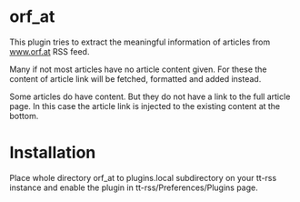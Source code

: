 # orf_at

This plugin tries to extract the meaningful information of articles from www.orf.at RSS feed.

Many if not most articles have no article content given. For these the content of article link will be fetched, formatted and added instead.

Some articles do have content. But they do not have a link to the full article page. In this case the article link is injected to the existing content at the bottom.

# Installation

Place whole directory orf_at to plugins.local subdirectory on your tt-rss instance and enable the plugin in tt-rss/Preferences/Plugins page.
